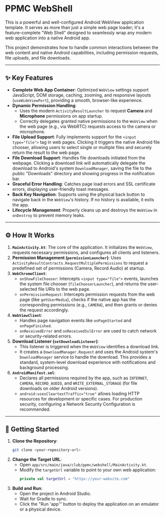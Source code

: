 # PPMC WebShell

This is a powerful and well-configured Android WebView application template. It serves as more than just a simple web page loader; it's a feature-complete "Web Shell" designed to seamlessly wrap any modern web application into a native Android app.

This project demonstrates how to handle common interactions between the web content and native Android capabilities, including permission requests, file uploads, and file downloads.

---

## ✨ Key Features

-   **Complete Web App Container**: Optimized `WebView` settings support JavaScript, DOM storage, caching, zooming, and responsive layouts (`useWideViewPort`), providing a smooth, browser-like experience.
-   **Dynamic Permission Handling**:
    -   Uses the modern `ActivityResultLauncher` to request **Camera** and **Microphone** permissions on app startup.
    -   Correctly delegates granted native permissions to the `WebView` when the web page (e.g., via WebRTC) requests access to the camera or microphone.
-   **File Upload Support**: Fully implements support for the `<input type="file">` tag in web pages. Clicking it triggers the native Android file chooser, allowing users to select single or multiple files and securely return the result to the web page.
-   **File Download Support**: Handles file downloads initiated from the webpage. Clicking a download link will automatically delegate the download to Android's system `DownloadManager`, saving the file to the public "Downloads" directory and showing progress in the notification bar.
-   **Graceful Error Handling**: Catches page load errors and SSL certificate errors, displaying user-friendly toast messages.
-   **Back Key Navigation**: Supports using the physical back button to navigate back in the `WebView`'s history. If no history is available, it exits the app.
-   **Lifecycle Management**: Properly cleans up and destroys the `WebView` in `onDestroy` to prevent memory leaks.

---

## ⚙️ How It Works

1.  **`MainActivity.kt`**: The core of the application. It initializes the `WebView`, requests necessary permissions, and configures all clients and listeners.
2.  **Permission Management (`permissionLauncher`)**: Uses `ActivityResultContracts.RequestMultiplePermissions` to request a predefined set of permissions (Camera, Record Audio) at startup.
3.  **`WebChromeClient`**:
    -   `onShowFileChooser`: Intercepts `<input type="file">` events, launches the system file chooser (`fileChooserLauncher`), and returns the user-selected file URIs to the web page.
    -   `onPermissionRequest`: Intercepts permission requests from the web page (like `getUserMedia`), checks if the native app has the corresponding permissions (e.g., `CAMERA`), and then grants or denies the request accordingly.
4.  **`WebViewClient`**:
    -   Handles page navigation events like `onPageStarted` and `onPageFinished`.
    -   `onReceivedError` and `onReceivedSslError` are used to catch network or security-related errors.
5.  **Download Listener (`setDownloadListener`)**:
    -   This listener is triggered when the `WebView` identifies a download link.
    -   It creates a `DownloadManager.Request` and uses the Android system's `DownloadManager` service to handle the download. This provides a standard, system-level download experience with notifications and background processing.
6.  **`AndroidManifest.xml`**:
    -   Declares all permissions required by the app, such as `INTERNET`, `CAMERA`, `RECORD_AUDIO`, and `WRITE_EXTERNAL_STORAGE` (for file downloads on older Android versions).
    -   `android:usesCleartextTraffic="true"` allows loading HTTP resources for development or specific cases. For production security, configuring a Network Security Configuration is recommended.

---

## 🚀 Getting Started

1.  **Clone the Repository**:
    ```bash
    git clone <your-repository-url>
    ```
2.  **Change the Target URL**:
    -   Open `app/src/main/java/club/ppmc/webshell/MainActivity.kt`.
    -   Modify the `targetUrl` variable to point to your own web application:
        ```kotlin
        private val targetUrl = "https://your-website.com"
        ```
3.  **Build and Run**:
    -   Open the project in Android Studio.
    -   Wait for Gradle to sync.
    -   Click the "Run 'app'" button to deploy the application on an emulator or a physical device.